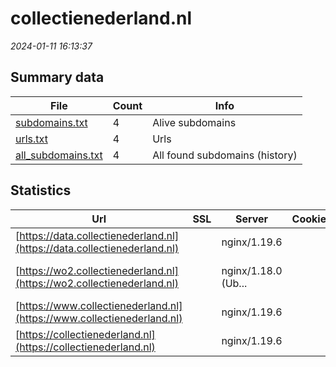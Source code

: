 # collectienederland.nl
*2024-01-11 16:13:37*
## Summary data
| File       | Count | Info |
|------------|-------|------|
|[subdomains.txt](/data/collectienederland.nl/subdomains.txt)|4|Alive subdomains|
|[urls.txt](/data/collectienederland.nl/urls.txt)|4|Urls|
|[all_subdomains.txt](/data/collectienederland.nl/all_subdomains.txt)|4|All found subdomains (history)|
## Statistics
| Url | SSL | Server | Cookie | HSTS | CSP | XFO | XXP | RP | Tech |Title |
|------------|-------|------|------|------|------|------|------|------|------|------|
|[https://data.collectienederland.nl](https://data.collectienederland.nl)| |nginx/1.19.6| | | | | | 3:white_check_mark: |Bootstrap Nginx:1.19.6|Collectie Nederl...|
|[https://wo2.collectienederland.nl](https://wo2.collectienederland.nl)| |nginx/1.18.0 (Ub...| | | | | | 3:white_check_mark: |Bootstrap Nginx:1.18.0 Ubuntu|Cultuurgoederen...|
|[https://www.collectienederland.nl](https://www.collectienederland.nl)| |nginx/1.19.6| | | | | | 3:white_check_mark: |Bootstrap Nginx:1.19.6|Collectie Nederl...|
|[https://collectienederland.nl](https://collectienederland.nl)| |nginx/1.19.6| | | | | | 3:white_check_mark: |Bootstrap Nginx:1.19.6|Collectie Nederl...|